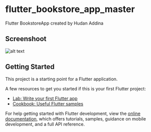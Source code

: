 # flutter_bookstore_app_master

Flutter BookstoreApp  created by Hudan Addina

## Screenshoot
![alt text](https://github.com/AnotherKaby/flutter_bookstore_app_master/edit/master/Screenshot.jpg)

## Getting Started

This project is a starting point for a Flutter application.

A few resources to get you started if this is your first Flutter project:

- [Lab: Write your first Flutter app](https://docs.flutter.dev/get-started/codelab)
- [Cookbook: Useful Flutter samples](https://docs.flutter.dev/cookbook)

For help getting started with Flutter development, view the
[online documentation](https://docs.flutter.dev/), which offers tutorials,
samples, guidance on mobile development, and a full API reference.
